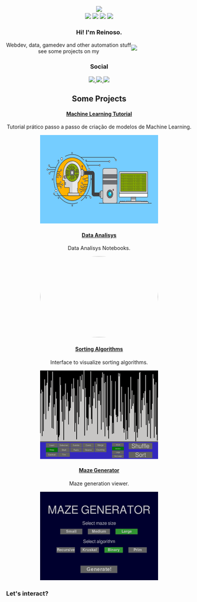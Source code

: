 <div align='center'>
<div>
   <img src="https://skillicons.dev/icons?i=py,cs,django,flask,dotnet,git" />
</div>
 <div>
   <img src="https://img.shields.io/badge/SQL SERVER-CC2927?style=for-the-badge&logo=microsoft%20sql%20server&logoColor=white" />
   <img src="https://img.shields.io/badge/azure-%23632CA6.svg?style=for-the-badge&logo=microsoftazure&logoColor=white" />
   <img src="https://img.shields.io/badge/vercel-%23323330.svg?style=for-the-badge&logo=vercel&logoColor=white" />
   <img src="https://img.shields.io/badge/VS Code-0078d7.svg?style=for-the-badge&logo=visual-studio-code&logoColor=white" />
</div>

 
### Hi! I'm Reinoso. 

<div style="display: flex; align-items:center;">
 <span style="vertical-align:middle"> Webdev, data, gamedev and other automation stuff<br>see some projects on my  </span>
 <a  href="https://reinosoweb.vercel.app/">
  <img  src="https://img.shields.io/badge/website-007BFC?style=flat"/>
 </a>
</div>

### Social

<a href="https://www.linkedin.com/in/lucas-reinoso-9133b3194/">
 <img src="https://img.shields.io/badge/Linkedin-0077B5?style=flat&logo=linkedin&logoColor=white" />
</a>
<a href="https://www.youtube.com/channel/UCDzklJo7fDnohdvQJN8rIfQ">
 <img src="https://img.shields.io/badge/Reinoso-FF0000?style=flat&logo=youtube&logoColor=white" />
</a>
<a href="lucas.reinoso.br@gmail.com">
 <img src="https://img.shields.io/badge/lucas.reinoso.br@gmail.com-D14836?style=flat&logo=gmail&logoColor=white" />
</a>





## Some Projects

#### [Machine Learning Tutorial](https://github.com/EuReinoso/MachineLearning-Tutorial)
<p>Tutorial prático passo a passo de criação de modelos de Machine Learning.</p>
<kbd><img src= "https://github.com/EuReinoso/MachineLearning-Tutorial/blob/master/assets/ML.jpg" width = "320" height = "240" /></kbd>

#### [Data Analisys](https://github.com/EuReinoso/Data-Analisys)
<p>Data Analisys Notebooks.</p>
<kbd><img style="border-radius:50%" src= "https://user-images.githubusercontent.com/77119687/122305587-89355480-cedd-11eb-87aa-72df7c485a60.png" width = "320" height = "220" /></kbd>

#### [Sorting Algorithms](https://github.com/EuReinoso/Sorting-Algorithms)
<p>Interface to visualize sorting algorithms.</p>
<kbd><img src= "https://github.com/EuReinoso/Sorting-Algorithms/blob/master/assets/heap.gif" width = "320" height = "240" /></kbd>

#### [Maze Generator](https://github.com/EuReinoso/Maze-Generator)
<p>Maze generation viewer.</p>
<kbd><img src= "https://github.com/EuReinoso/Maze-Generator/blob/master/assets/large.gif" width = "320" height = "240" /></kbd>
 </div>
 
 ### Let's interact?
